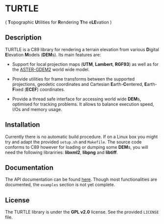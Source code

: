 # TURTLE
( **T**opographic **U**tilities for **R**endering **T**he e**LE**vation )

## Description

TURTLE is a C89 library for rendering a terrain elevation from various
**D**igital **E**levation **M**odels (**DEM**s). Its main features are:

* Support for local projection maps (**UTM**, **Lambert**, **RGF93**) as well
as for the [ASTER-GDEM2](https://asterweb.jpl.nasa.gov/gdem.asp) world wide
model.

* Provide utilities for frame transforms between the supported projections,
geodetic coordinates and Cartesian **E**arth-**C**entered, **E**arth-**F**ixed (**ECEF**) coordinates.

* Provide a thread safe interface for accessing world wide **DEM**s,
optimised for tracking problems. It allows to balance execution speed, I/Os and
memory usage.

## Installation

Currently there is no automatic build procedure. If on a Linux box you might
try and adapt the provided `setup.sh` and `Makefile`. The source code conforms
to C89 however for loading or dumping some **DEM**s, you will need the following librariries: **libxml2**, **libpng** and **libtiff**.

## Documentation

The API documentation can be found [here](https://niess.github.io/turtle/docs/index.html#HEAD). Though most
functionalities are documented, the `examples` section is not yet complete.

## License
The TURTLE library is  under the **GPL v2.0** license. See the provided
`LICENSE` file.
